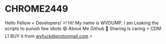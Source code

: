 # CHROME2449
 Hello Fellow &lt; Developers/ >!  Hi! My name is WVDUMP. I am Leaking the scripts to punish few idiots :smile: About Me  Github      👯 Sharing is caring      ⚡ CDM L1 BUY it from wvfuck@protonmail.com ⚡ 
